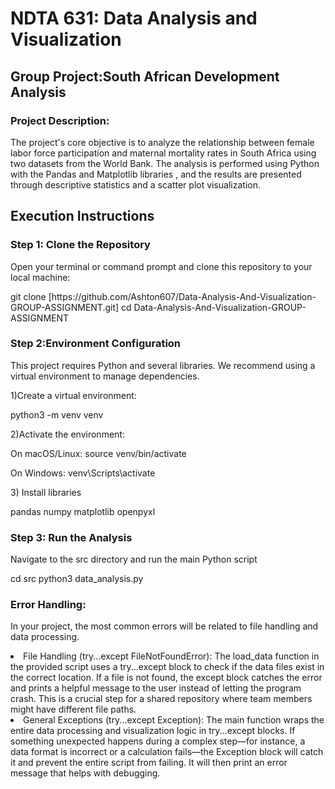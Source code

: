 <h1>NDTA 631: Data Analysis and Visualization</h1>
<h2>Group Project:South African Development Analysis</h2>
<h3>Project Description:</h3>
<p>The project's core objective is to analyze the relationship between female labor force participation 
  and maternal mortality rates in South Africa using two datasets from the World Bank.
  The analysis is performed using Python with the Pandas and Matplotlib libraries
  , and the results are presented through descriptive statistics and a scatter plot visualization.</p>
<h2>Execution Instructions</h2>
<h3>Step 1: Clone the Repository</h3>
<p>Open your terminal or command prompt and clone this repository to your local machine:</p>
<p>git clone [https://github.com/Ashton607/Data-Analysis-And-Visualization-GROUP-ASSIGNMENT.git]
cd Data-Analysis-And-Visualization-GROUP-ASSIGNMENT</p>
<h3>Step 2:Environment Configuration</h3>
<p>This project requires Python and several libraries. We recommend using a virtual environment to manage dependencies.</p>
<p>1)Create a virtual environment:</p>
<p>python3 -m venv venv</p>
<p>2)Activate the environment:</p>
<p>On macOS/Linux: source venv/bin/activate 

On Windows: venv\Scripts\activate</p>
<p>3) Install libraries</p>
<p>pandas
numpy
matplotlib
openpyxl</p>
<h3>Step 3: Run the Analysis</h3>
<p>Navigate to the src directory and run the main Python script</p>
<p>cd src
python3 data_analysis.py</p>
<h3>Error Handling:</h3>
<p>In your project, the most common errors will be related to file handling and data processing.</p>
<li>
  File Handling (try...except FileNotFoundError):  The load_data function in the provided script uses a try...except block to check if the data files exist in the correct location. If a file is not found, the except block catches the error and prints a helpful message to the user instead of letting the program crash. This is a crucial step for a shared repository where team members might have different file paths.
</li>
<li>
General Exceptions (try...except Exception): The main function wraps the entire data processing and visualization logic in try...except blocks. If something unexpected happens during a complex step—for instance, a data format is incorrect or a calculation fails—the Exception block will catch it and prevent the entire script from failing. It will then print an error message that helps with debugging.
</li>
